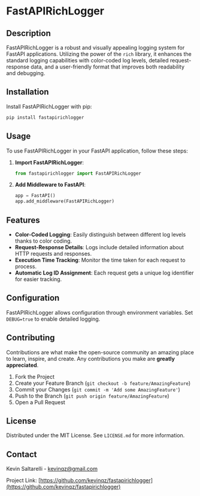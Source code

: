 # FastAPIRichLogger

## Description
FastAPIRichLogger is a robust and visually appealing logging system for FastAPI applications. Utilizing the power of the `rich` library, it enhances the standard logging capabilities with color-coded log levels, detailed request-response data, and a user-friendly format that improves both readability and debugging.

## Installation
Install FastAPIRichLogger with pip:

```bash
pip install fastapirichlogger
```

## Usage
To use FastAPIRichLogger in your FastAPI application, follow these steps:

1. **Import FastAPIRichLogger**:
   ```python
   from fastapirichlogger import FastAPIRichLogger
   ```

2. **Add Middleware to FastAPI**:
   ```python
   app = FastAPI()
   app.add_middleware(FastAPIRichLogger)
   ```

## Features
- **Color-Coded Logging**: Easily distinguish between different log levels thanks to color coding.
- **Request-Response Details**: Logs include detailed information about HTTP requests and responses.
- **Execution Time Tracking**: Monitor the time taken for each request to process.
- **Automatic Log ID Assignment**: Each request gets a unique log identifier for easier tracking.

## Configuration
FastAPIRichLogger allows configuration through environment variables. Set `DEBUG=true` to enable detailed logging.

## Contributing
Contributions are what make the open-source community an amazing place to learn, inspire, and create. Any contributions you make are **greatly appreciated**.

1. Fork the Project
2. Create your Feature Branch (`git checkout -b feature/AmazingFeature`)
3. Commit your Changes (`git commit -m 'Add some AmazingFeature'`)
4. Push to the Branch (`git push origin feature/AmazingFeature`)
5. Open a Pull Request

## License
Distributed under the MIT License. See `LICENSE.md` for more information.

## Contact
Kevin Saltarelli - kevinqz@gmail.com

Project Link: [https://github.com/kevinqz/fastapirichlogger](https://github.com/kevinqz/fastapirichlogger)